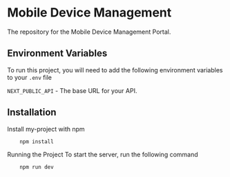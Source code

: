 # Mobile Device Management

The repository for the Mobile Device Management Portal.

## Environment Variables

To run this project, you will need to add the following environment variables to your `.env` file

`NEXT_PUBLIC_API` - The base URL for your API.

## Installation

Install my-project with npm

```bash
    npm install

```

Running the Project
To start the server, run the following command

```bash
    npm run dev
```
